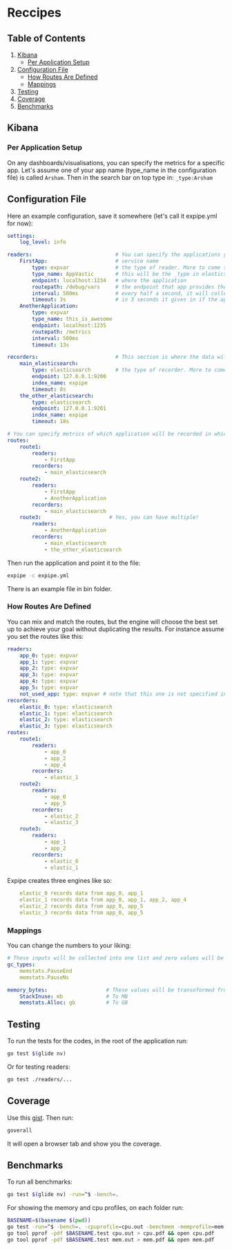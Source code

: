 # Reccipes
## Table of Contents

1. [Kibana](#kibana)
    * [Per Application Setup](#per-application-setup)
3. [Configuration File](#configuration-file)
    * [How Routes Are Defined](#how-routes-are-defined)
    * [Mappings](#mappings)
4. [Testing](#testing)
5. [Coverage](#coverage)
6. [Benchmarks](#benchmarks)

## Kibana

### Per Application Setup

On any dashboards/visualisations, you can specify the metrics for a specific
app. Let's assume one of your app name (type_name in the configuration file) is
called `Arsham`. Then in the search bar on top type in: `_type:Arsham`

## Configuration File

Here an example configuration, save it somewhere (let's call it expipe.yml for now):

```yaml
settings:
    log_level: info

readers:                           # You can specify the applications you want to show the metrics
    FirstApp:                      # service name
        type: expvar               # the type of reader. More to come soon!
        type_name: AppVastic       # this will be the _type in elasticsearch
        endpoint: localhost:1234   # where the application
        routepath: /debug/vars     # the endpoint that app provides the metrics
        interval: 500ms            # every half a second, it will collect the metrics.
        timeout: 3s                # in 3 seconds it gives in if the application is not responsive
    AnotherApplication:
        type: expvar
        type_name: this_is_awesome
        endpoint: localhost:1235
        routepath: /metrics
        interval: 500ms
        timeout: 13s

recorders:                         # This section is where the data will be shipped to
    main_elasticsearch:
        type: elasticsearch        # the type of recorder. More to come soon!
        endpoint: 127.0.0.1:9200
        index_name: expipe
        timeout: 8s
    the_other_elasticsearch:
        type: elasticsearch
        endpoint: 127.0.0.1:9201
        index_name: expipe
        timeout: 18s

# You can specify metrics of which application will be recorded in which target
routes:
    route1:
        readers:
            - FirstApp
        recorders:
            - main_elasticsearch
    route2:
        readers:
            - FirstApp
            - AnotherApplication
        recorders:
            - main_elasticsearch
    route3:                      # Yes, you can have multiple!
        readers:
            - AnotherApplication
        recorders:
            - main_elasticsearch
            - the_other_elasticsearch
```

Then run the application and point it to the file:

```bash
expipe -c expipe.yml
```
There is an example file in bin folder.

### How Routes Are Defined

You can mix and match the routes, but the engine will choose the best set up to
achieve your goal without duplicating the results. For instance assume you set
the routes like this:

```yaml
readers:
    app_0: type: expvar
    app_1: type: expvar
    app_2: type: expvar
    app_3: type: expvar
    app_4: type: expvar
    app_5: type: expvar
    not_used_app: type: expvar # note that this one is not specified in the routes, therefore it is ignored
recorders:
    elastic_0: type: elasticsearch
    elastic_1: type: elasticsearch
    elastic_2: type: elasticsearch
    elastic_3: type: elasticsearch
routes:
    route1:
        readers:
            - app_0
            - app_2
            - app_4
        recorders:
            - elastic_1
    route2:
        readers:
            - app_0
            - app_5
        recorders:
            - elastic_2
            - elastic_3
    route3:
        readers:
            - app_1
            - app_2
        recorders:
            - elastic_0
            - elastic_1
```
Expipe creates three engines like so:

```yaml
    elastic_0 records data from app_0, app_1
    elastic_1 records data from app_0, app_1, app_2, app_4
    elastic_2 records data from app_0, app_5
    elastic_3 records data from app_0, app_5
```

### Mappings

You can change the numbers to your liking:

```yaml
# These inputs will be collected into one list and zero values will be removed
gc_types:
    memstats.PauseEnd
    memstats.PauseNs

memory_bytes:                   # These values will be transoformed from bytes
    StackInuse: mb              # To MB
    memstats.Alloc: gb          # To GB

```

## Testing

To run the tests for the codes, in the root of the application run:

```bash
go test $(glide nv)
```

Or for testing readers:

```bash
go test ./readers/...
```

## Coverage

Use this [gist](https://gist.github.com/arsham/f45f7e7eea7e18796bc1ed5ced9f9f4a).
Then run:

```bash
goverall
```

It will open a browser tab and show you the coverage.

## Benchmarks

To run all benchmarks:

```bash
go test $(glide nv) -run=^$ -bench=.
```

For showing the memory and cpu profiles, on each folder run:

```bash
BASENAME=$(basename $(pwd))
go test -run=^$ -bench=. -cpuprofile=cpu.out -benchmem -memprofile=mem.out
go tool pprof -pdf $BASENAME.test cpu.out > cpu.pdf && open cpu.pdf
go tool pprof -pdf $BASENAME.test mem.out > mem.pdf && open mem.pdf
```
